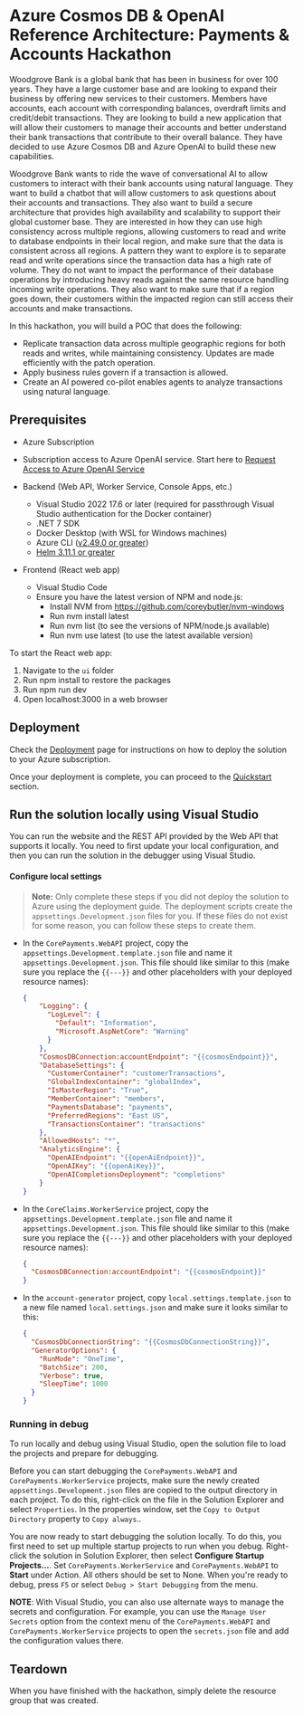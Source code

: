 # Azure Cosmos DB & OpenAI Reference Architecture: Payments & Accounts Hackathon

Woodgrove Bank is a global bank that has been in business for over 100 years. They have a large customer base and are looking to expand their business by offering new services to their customers. Members have accounts, each account with corresponding balances, overdraft limits and credit/debit transactions. They are looking to build a new application that will allow their customers to manage their accounts and better understand their bank transactions that contribute to their overall balance. They have decided to use Azure Cosmos DB and Azure OpenAI to build these new capabilities.

Woodgrove Bank wants to ride the wave of conversational AI to allow customers to interact with their bank accounts using natural language. They want to build a chatbot that will allow customers to ask questions about their accounts and transactions. They also want to build a secure architecture that provides high availability and scalability to support their global customer base. They are interested in how they can use high consistency across multiple regions, allowing customers to read and write to database endpoints in their local region, and make sure that the data is consistent across all regions. A pattern they want to explore is to separate read and write operations since the transaction data has a high rate of volume. They do not want to impact the performance of their database operations by introducing heavy reads against the same resource handling incoming write operations. They also want to make sure that if a region goes down, their customers within the impacted region can still access their accounts and make transactions.

In this hackathon, you will build a POC that does the following:

- Replicate transaction data across multiple geographic regions for both reads and writes, while maintaining consistency. Updates are made efficiently with the patch operation.
- Apply business rules govern if a transaction is allowed.
- Create an AI powered co-pilot enables agents to analyze transactions using natural language.

## Prerequisites

- Azure Subscription
- Subscription access to Azure OpenAI service. Start here to [Request Access to Azure OpenAI Service](https://customervoice.microsoft.com/Pages/ResponsePage.aspx?id=v4j5cvGGr0GRqy180BHbR7en2Ais5pxKtso_Pz4b1_xUOFA5Qk1UWDRBMjg0WFhPMkIzTzhKQ1dWNyQlQCN0PWcu)

- Backend (Web API, Worker Service, Console Apps, etc.)
  - Visual Studio 2022 17.6 or later (required for passthrough Visual Studio authentication for the Docker container)
  - .NET 7 SDK
  - Docker Desktop (with WSL for Windows machines)
  - Azure CLI ([v2.49.0 or greater](https://docs.microsoft.com/en-us/cli/azure/install-azure-cli))
  - [Helm 3.11.1 or greater](https://helm.sh/docs/intro/install/)
- Frontend (React web app)
  - Visual Studio Code
  - Ensure you have the latest version of NPM and node.js:
    - Install NVM from https://github.com/coreybutler/nvm-windows
    - Run nvm install latest
    - Run nvm list (to see the versions of NPM/node.js available)
    - Run nvm use latest (to use the latest available version)

To start the React web app:

1. Navigate to the `ui` folder
2. Run npm install to restore the packages
3. Run npm run dev
4. Open localhost:3000 in a web browser

## Deployment

Check the [Deployment](./docs/deployment.md) page for instructions on how to deploy the solution to your Azure subscription.

Once your deployment is complete, you can proceed to the [Quickstart](#quickstart) section.

## Run the solution locally using Visual Studio

You can run the website and the REST API provided by the Web API that supports it locally. You need to first update your local configuration, and then you can run the solution in the debugger using Visual Studio.

#### Configure local settings

> **Note:** Only complete these steps if you did not deploy the solution to Azure using the deployment guide. The deployment scripts create the `appsettings.Development.json` files for you. If these files do not exist for some reason, you can follow these steps to create them.

- In the `CorePayments.WebAPI` project, copy the `appsettings.Development.template.json` file and name it `appsettings.Development.json`. This file should like similar to this (make sure you replace the `{{---}}` and other placeholders with your deployed resource names):

    ```json
    {
        "Logging": {
          "LogLevel": {
            "Default": "Information",
            "Microsoft.AspNetCore": "Warning"
          }
        },
        "CosmosDBConnection:accountEndpoint": "{{cosmosEndpoint}}",
        "DatabaseSettings": {
          "CustomerContainer": "customerTransactions",
          "GlobalIndexContainer": "globalIndex",
          "IsMasterRegion": "True",
          "MemberContainer": "members",
          "PaymentsDatabase": "payments",
          "PreferredRegions": "East US",
          "TransactionsContainer": "transactions"
        },
        "AllowedHosts": "*",
        "AnalyticsEngine": {
          "OpenAIEndpoint": "{{openAiEndpoint}}",
          "OpenAIKey": "{{openAiKey}}",
          "OpenAICompletionsDeployment": "completions"
        }
    }
    ```

- In the `CoreClaims.WorkerService` project, copy the `appsettings.Development.template.json` file and name it `appsettings.Development.json`. This file should like similar to this (make sure you replace the `{{---}}` and other placeholders with your deployed resource names):

    ```json
    {
      "CosmosDBConnection:accountEndpoint": "{{cosmosEndpoint}}"
    }
    ```

- In the `account-generator` project, copy `local.settings.template.json` to a new file named `local.settings.json` and make sure it looks similar to this:

    ```json
    {
      "CosmosDbConnectionString": "{{CosmosDbConnectionString}}",
      "GeneratorOptions": {
        "RunMode": "OneTime",
        "BatchSize": 200,
        "Verbose": true,
        "SleepTime": 1000
      }
    }
    ```

### Running in debug

To run locally and debug using Visual Studio, open the solution file to load the projects and prepare for debugging.

Before you can start debugging the `CorePayments.WebAPI` and `CorePayments.WorkerService` projects, make sure the newly created `appsettings.Development.json` files are copied to the output directory in each project. To do this, right-click on the file in the Solution Explorer and select `Properties`. In the properties window, set the `Copy to Output Directory` property to `Copy always`..

You are now ready to start debugging the solution locally. To do this, you first need to set up multiple startup projects to run when you debug. Right-click the solution in Solution Explorer, then select **Configure Startup Projects...**. Set `CorePayments.WorkerService` and `CorePayments.WebAPI` to **Start** under Action. All others should be set to None. When you're ready to debug, press `F5` or select `Debug > Start Debugging` from the menu.

**NOTE**: With Visual Studio, you can also use alternate ways to manage the secrets and configuration. For example, you can use the `Manage User Secrets` option from the context menu of the `CorePayments.WebAPI` and `CorePayments.WorkerService` projects to open the `secrets.json` file and add the configuration values there.

## Teardown

When you have finished with the hackathon, simply delete the resource group that was created.
